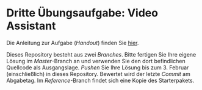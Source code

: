 # Dritte Übungsaufgabe: Video Assistant

Die Anleitung zur Aufgabe (*Handout*) finden Sie [hier](https://regensburger-forscher.de/mme/Aufgaben/WS19-03-Video-Assistant/). 

Dieses Repository besteht aus zwei *Branches*. Bitte fertigen Sie Ihre eigene Lösung im *Master*-Branch an und verwenden Sie den dort befindlichen Quellcode als Ausgangslage. *Pushen* Sie Ihre Lösung bis zum 3. Februar (einschließlich) in dieses Repository. Bewertet wird der letzte *Commit* am Abgabetag. Im *Reference*-Branch findet sich eine Kopie des Starterpakets.